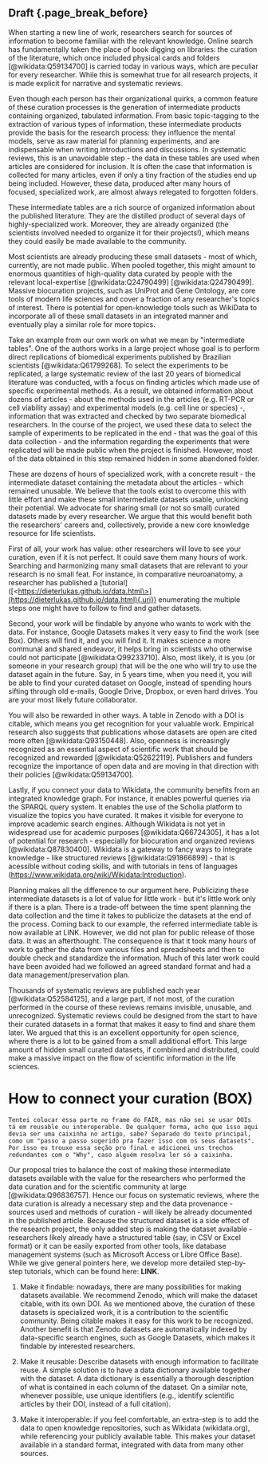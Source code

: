 ## Draft {.page_break_before}

When starting a new line of work, researchers search for sources of information to become familiar with the relevant knowledge. Online search has fundamentally taken the place of book digging on libraries: the curation of the literature, which once included physical cards and folders [@wikidata:Q59134700] is carried today in various ways, which are peculiar for every researcher. While this is somewhat true for all research projects, it is made explicit for narrative and systematic reviews.

Even though each person has their organizational quirks, a common feature of these curation processes is the generation of intermediate products containing organized, tabulated information. From basic topic-tagging to the extraction of various types of information, these intermediate products provide the basis for the research process: they influence the mental models, serve as raw material for planning experiments, and are indispensable when writing introductions and discussions. In systematic reviews, this is an unavoidable step - the data in these tables are used when articles are considered for inclusion. It is often the case that information is collected for many articles, even if only a tiny fraction of the studies end up being included. However, these data, produced after many hours of focused, specialized work, are almost always relegated to forgotten folders.

These intermediate tables are a rich source of organized information about the published literature. They are the distilled product of several days of highly-specialized work. Moreover, they are already organized (the scientists involved needed to organize it for their projects!), which means they could easily be made available to the community.

Most scientists are already producing these small datasets - most of which, currently, are not made public. When pooled together, this might amount to enormous quantities of high-quality data curated by people with the relevant local-expertise [@wikidata:Q24790499] [@wikidata:Q24790499]. Massive biocuration projects, such as UniProt and Gene Ontology, are core tools of modern life sciences and cover a fraction of any researcher's topics of interest. There is potential for open-knowledge tools such as WikiData to incorporate all of these small datasets in an integrated manner and eventually play a similar role for more topics.

Take an example from our own work on what we mean by "intermediate tables". One of the authors works in a large project whose goal is to perform direct replications of biomedical experiments published by Brazilian scientists [@wikidata:Q61799268]. To select the experiments to be replicated, a large systematic review of the last 20 years of biomedical literature was conducted, with a focus on finding articles which made use of specific experimental methods. As a result, we obtained information about dozens of articles - about the methods used in the articles (e.g. RT-PCR or cell viability assay) and experimental models (e.g. cell line or species) -, information that was extracted and checked by two separate biomedical researchers. In the course of the project, we used these data to select the sample of experiments to be replicated in the end - that was the goal of this data collection - and the information regarding the experiments that were replicated will be made public when the project is finished. However, most of the data obtained in this step remained hidden in some abandoned folder.

These are dozens of hours of specialized work, with a concrete result - the intermediate dataset containing the metadata about the articles - which remained unusable. We believe that the tools exist to overcome this with little effort and make these small intermediate datasets usable, unlocking their potential. We advocate for sharing small (or not so small) curated datasets made by every researcher. We argue that this would benefit both the researchers' careers and, collectively, provide a new core knowledge resource for life scientists.

First of all, your work has value: other researchers will love to see your curation, even if it is not perfect. It could save them many hours of work. Searching and harmonizing many small datasets that are relevant to your research is no small feat. For instance, in comparative neuroanatomy, a researcher has published a [tutorial] ([\<https://dieterlukas.github.io/data.html\>](https://dieterlukas.github.io/data.html){.uri}) enumerating the multiple steps one might have to follow to find and gather datasets.

Second, your work will be findable by anyone who wants to work with the data. For instance, Google Datasets makes it very easy to find the work (see Box). Others will find it, and you will find it. It makes science a more communal and shared endeavor, it helps bring in scientists who otherwise could not participate [@wikidata:Q99233710]. Also, most likely, it is you (or someone in your research group) that will be the one who will try to use the dataset again in the future. Say, in 5 years time, when you need it, you will be able to find your curated dataset on Google, instead of spending hours sifting through old e-mails, Google Drive, Dropbox, or even hard drives. You are your most likely future collaborator.

You will also be rewarded in other ways. A table in Zenodo with a DOI is citable, which means you get recognition for your valuable work. Empirical research also suggests that publications whose datasets are open are cited more often [@wikidata:Q93150448]. Also, openness is increasingly recognized as an essential aspect of scientific work that should be recognized and rewarded [@wikidata:Q52622119]. Publishers and funders recognize the importance of open data and are moving in that direction with their policies [@wikidata:Q59134700].

Lastly, if you connect your data to Wikidata, the community benefits from an integrated knowledge graph. For instance, it enables powerful queries via the SPARQL query system. It enables the use of the Scholia platform to visualize the topics you have curated. It makes it visible for everyone to improve academic search engines. Although Wikidata is not yet in widespread use for academic purposes [@wikidata:Q66724305], it has a lot of potential for research - especially for biocuration and organized reviews [@wikidata:Q87830400]. Wikidata is a gateway to fancy ways to integrate knowledge - like structured reviews [@wikidata:Q91866899] - that is acessible without coding skills, and with tutorials in tens of languages (<https://www.wikidata.org/wiki/Wikidata:Introduction>).

Planning makes all the difference to our argument here. Publicizing these intermediate datasets is a lot of value for little work - but it's little work only if there is a plan. There is a trade-off between the time spent planning the data collection and the time it takes to publicize the datasets at the end of the process. Coming back to our example, the referred intermediate table is now available at LINK. However, we did not plan for public release of those data. It was an afterthought. The consequence is that it took many hours of work to gather the data from various files and spreadsheets and then to double check and standardize the information. Much of this later work could have been avoided had we followed an agreed standard format and had a data management/preservation plan.

Thousands of systematic reviews are published each year [@wikidata:Q52584125], and a large part, if not most, of the curation performed in the course of these reviews remains invisible, unusable, and unrecognized. Systematic reviews could be designed from the start to have their curated datasets in a format that makes it easy to find and share them later. We argued that this is an excellent opportunity for open science, where there is a lot to be gained from a small additional effort. This large amount of hidden small curated datasets, if combined and distributed, could make a massive impact on the flow of scientific information in the life sciences.

# How to connect your curation (BOX)

`Tentei colocar essa parte no frame do FAIR, mas não sei se usar DOIs tá em reusable ou interoperable. De qualquer forma, acho que isso aqui devia ser uma caixinha no artigo, sabe? Separado do texto principal, como um "passo a passo sugerido pra fazer isso com os seus datasets". Por isso eu trouxe essa seção pro final e adicionei uns trechos redundantes com o "Why", caso alguém resolva ler só a caixinha.`

Our proposal tries to balance the cost of making these intermediate datasets available with the value for the researchers who performed the data curation and for the scientific community at large [@wikidata:Q96836757]. Hence our focus on systematic reviews, where the data curation is already a necessary step and the data provenance - sources used and methods of curation - will likely be already documented in the published article. Because the structured dataset is a side effect of the research project, the only added step is making the dataset available - researchers likely already have a structured table (say, in CSV or Excel format) or it can be easily exported from other tools, like database management systems (such as Microsoft Access or Libre Office Base). While we give general pointers here, we develop more detailed step-by-step tutorials, which can be found here: **LINK**.

1.  Make it findable: nowadays, there are many possibilities for making datasets available. We recommend Zenodo, which will make the dataset citable, with its own DOI. As we mentioned above, the curation of these datasets is specialized work, it is a contribution to the scientific community. Being citable makes it easy for this work to be recognized. Another benefit is that Zenodo datasets are automatically indexed by data-specific search engines, such as Google Datasets, which makes it findable by interested researchers.

2.  Make it reusable: Describe datasets with enough information to facilitate reuse. A simple solution is to have a data dictionary available together with the dataset. A data dictionary is essentially a thorough description of what is contained in each column of the dataset. On a similar note, whenever possible, use unique identifiers (e.g., identify scientific articles by their DOI, instead of a full citation).

3.  Make it interoperable: if you feel comfortable, an extra-step is to add the data to open knowledge repositories, such as Wikidata (wikidata.org), while referencing your publicly available table. This makes your dataset available in a standard format, integrated with data from many other sources.
